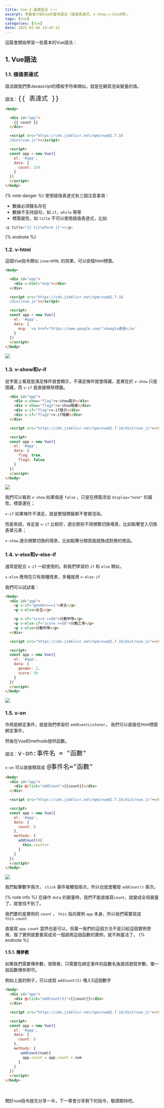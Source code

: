 ```yaml
---
title: Vue-2-基礎語法（一）
excerpt: 本篇會介紹Vue的基本語法（插值表達式，v-show,v-bind等）。
tags: [Vue]
categories: [Vue]
date: 2025-02-06 14:43:12
---
```


這篇會開始學習一些基本的Vue語法：

## 1. Vue語法

### 1.1. 插值表達式
語法跟我們學Javascript的模板字符串類似，就是在網頁渲染變量的值。

語法：<font size="5">`{{ 表達式 }}`</font>

```html
<body>  

  <div id="app">
    {{ count }}
  </div>

  <script src="https://cdn.jsdelivr.net/npm/vue@2.7.16
  /dist/vue.js"></script>

  <script>
  const app = new Vue({
    el: '#app',
    data: {
      count: 234
    }
  })
  </script>
</body>
```

{% note danger %}
使用插值表達式有三個注意事項：
- 數據必須聲名存在
- 數據不支持語句，如 `if`，`while` 等等
- 標簽屬性，如 `title` 不可以使用插值表達式，比如
```javascript
<p title="{{ titleForm }}"></p>
```

{% endnote %}

### 1.2. v-html
這個Vue指令類似 `innerHTML` 的效果，可以安插html標簽。
```html
<body>  

  <div id="app">
    <div v-html="msg"></div>
  </div>

  <script src="https://cdn.jsdelivr.net/npm/vue@2.7.16
  /dist/vue.js"></script>

  <script>
  const app = new Vue({
    el: '#app',
    data: {
      msg: `<a href="https://www.google.com/">Google連接</a>`
    }
  })
  </script>
</body>
```
![](/img/Vue/Vue-2-1.png) 

### 1.3. v-show和v-if
從字面上看就是滿足條件就會顯示，不滿足條件就會隱藏，差異在於 `v-show` 只是隱藏，而 `v-if` 是直接移除標籤。

```html
  <div id="app">
    <div v-show="flag">v-show展示</div>
    <div v-show="flag2">v-show隱藏</div>
    <div v-if="flag">v-if展示</div>
    <div v-if="flag2">v-if隱藏</div>
  </div>

  <script src="https://cdn.jsdelivr.net/npm/vue@2.7.16/dist/vue.js"></script>

  <script>
  const app = new Vue({
    el: '#app',
    data: {
      flag: true,
      flag2: false
    }
  })
  </script>
</body>
```

![](/img/Vue/Vue-2-2.png) 

我們可以看到 `v-show` 如果值是 `false` ，只是在標簽添加 `display="none"` 的屬性，標簽還在；

`v-if` 如果條件不滿足，就是整個標籤都不會被渲染。

性能來説，肯定是 `v-if` 比較好，適合那些不用頻繁切換場景，比如點擊登入切換表單元素；

`v-show` 適合頻繁切換的場景，比如點擊分類頁面就換成對應的商品。


### 1.4. v-else和v-else-if
通常是配合 `v-if` 一起使用的。和我們學習的 `if` 和 `else` 類似，

`v-else` 應用在只有兩種情景，多種就用 `v-else-if`

我們可以試試看：
```html
<body>  
  <div id="app">
    <p v-if="gender===1">男生</p>
    <p v-else>女生</p>

    <p v-if="score >=80">分數甲等</p>
    <p v-else-if="score >=50">分數乙等</p>
    <p v-else>分數丙等</p>
  </div>

  <script src="https://cdn.jsdelivr.net/npm/vue@2.7.16/dist/vue.js"></script>

  <script>
  const app = new Vue({
    el: '#app',
    data: {
      gender: 2,
      score: 50
    }
  })
  </script>
</body>
```
![](/img/Vue/Vue-2-3.png) 


### 1.5. v-on
作用是綁定事件，就是我們學習的 `addEventListener`， 我們可以直接在html標簽綁定事件，

然後在Vue的methods提供函數。

語法：<font size="5">`v-on:事件名 = "函數"`</font>

`v-on` 可以直接簡寫成<font size="5"> `@事件名="函數"`</font>
<br>

```html
<body>  
  <div id="app">
    <div @click="addCount">{{count}}</div>
  </div>

  <script src="https://cdn.jsdelivr.net/npm/vue@2.7.16/dist/vue.js"></script>

  <script>
  const app = new Vue({
    el: '#app',
    data: {
      count: 0
    },
    methods: {
      addCount(){
        this.count++
      }
    }
  })
  </script>
</body>
```

![](/img/Vue/Vue-2-4.png) 

我們點擊數字兩次， `click` 事件被觸發兩次，所以也就會觸發 `addCount()` 兩次。
<br>

{% note info %}
在操作 `data` 的變量時，我們不能直接寫`count`，就變成全局變量了，就會找不到了。

我們要的是實例的 `count` ， `this` 指向實例 `app` 本身，所以我們需要寫成 `this.count`

直接寫 `app.count` 當然也是可以，但萬一我們的這個方法不是只給這個實例使用，換了實例就要重寫成另一個調用這個函數的實例，就不夠靈活了。
{% endnote %}
<br>

#### 1.5.1. 傳參數
如果我們需要傳參數，很簡單，只需要在綁定事件的函數名後面括號寫參數，像一般函數傳參即可。
<br>

例如上面的例子，可以成爲 `addCount(5)` 傳入5這個數字

```html
<body>  
  <div id="app">
    <div @click="addCount(5)">{{count}}</div>
  </div>

  <script src="https://cdn.jsdelivr.net/npm/vue@2.7.16/dist/vue.js"></script>

  <script>
  const app = new Vue({
    el: '#app',
    data: {
      count: 0
    },
    methods: {
       addCount(num){
        app.count = app.count + num
      }
    }
  })
  </script>
</body>
```

<br>
<br>
關於vue指令就先分享一半，下一章會分享剩下的指令，敬請期待吧。
<br>
<br>